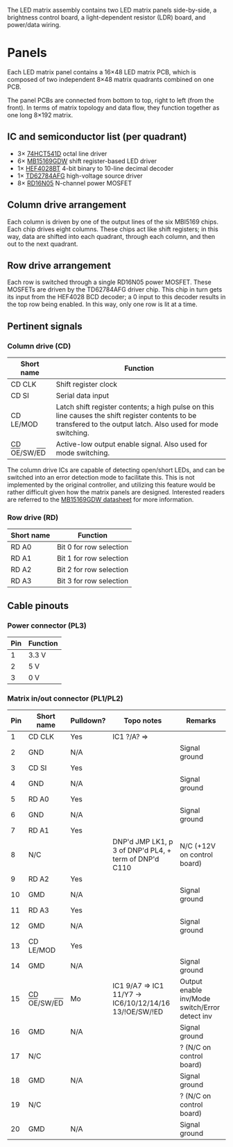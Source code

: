 The LED matrix assembly contains two LED matrix panels side-by-side,
a brightness control board, a light-dependent resistor (LDR) board,
and power/data wiring.

# Panels
Each LED matrix panel contains a 16×48 LED matrix PCB, which is composed of two
independent
8×48 matrix quadrants combined on one PCB.

The panel PCBs are connected from bottom to top, right to left (from the front).
In terms of matrix topology and data flow, they function together
as one long 8×192 matrix.

## IC and semiconductor list (per quadrant)
- 3× [74HCT541D](https://assets.nexperia.com/documents/data-sheet/74HC_HCT541.pdf)
octal line driver
- 6× [MB15169GDW](https://www.neumueller.com/datenblatt/macroblock/MBI5169%20Datenblatt%20-%20Datasheet.pdf)
shift register-based LED driver
- 1× [HEF4028BT](https://assets.nexperia.com/documents/data-sheet/HEF4028B.pdf)
4-bit binary to 10-line decimal decoder
- 1× [TD62784AFG](https://docs.rs-online.com/bc35/0900766b80811071.pdf)
high-voltage source driver
- 8× [RD16N05](https://www.mouser.com/datasheet/2/149/RFD16N05SM-98571.pdf)
N-channel power MOSFET

## Column drive arrangement
Each column is driven by one of the output lines of the six MBI5169 chips.
Each chip drives eight columns.
These chips act like shift registers; in this way, data are shifted into each
quadrant, through each column, and then out to the next quadrant.

## Row drive arrangement
Each row is switched through a single RD16N05 power MOSFET.
These MOSFETs are driven by the TD62784AFG driver chip.
This chip in turn gets its input from the HEF4028 BCD decoder;
a 0 input to this decoder results in the top row being enabled.
In this way, only one row is lit at a time.

## Pertinent signals
### Column drive (CD)
| Short name | Function                |
|------------|-------------------------|
| CD CLK     | Shift register clock |
| CD SI      | Serial data input |
| CD LE/MOD  | Latch shift register contents; a high pulse on this line causes the shift register contents to be transfered to the output latch. Also used for mode switching. |
| CD <span style="text-decoration:overline">OE</span>/SW/<span style="text-decoration:overline">ED</span> | Active-low output enable signal. Also used for mode switching. |

The column drive ICs are capable of detecting open/short LEDs, and can be
switched into an error detection mode to facilitate this.
This is not implemented by the original controller,
and utilizing this feature would
be rather difficult given how the matrix panels are designed.
Interested readers are referred to the
[MB15169GDW datasheet](https://www.neumueller.com/datenblatt/macroblock/MBI5169%20Datenblatt%20-%20Datasheet.pdf)
for more information.

### Row drive (RD)
| Short name | Function                |
|------------|-------------------------|
| RD A0      | Bit 0 for row selection |
| RD A1      | Bit 1 for row selection |
| RD A2      | Bit 2 for row selection |
| RD A3      | Bit 3 for row selection |

## Cable pinouts
### Power connector (PL3)
| Pin | Function |
|-----|----------|
| 1   | 3.3 V    |
| 2   | 5 V      |
| 3   | 0 V      |
### Matrix in/out connector (PL1/PL2)
| Pin | Short name | Pulldown? | Topo notes                                            | Remarks                                        |
|-----|------------|-----------|-------------------------------------------------------|------------------------------------------------|
|  1  | CD CLK     |       Yes | IC1 ?/A? =>                                           |                                                |
|  2  | GND        |       N/A |                                                       | Signal ground                                  |
|  3  | CD SI      |       Yes |                                                       | |
|  4  | GND        |       N/A |                                                       | Signal ground                                  |
|  5  | RD A0      |       Yes |                                                       | |
|  6  | GND        |       N/A |                                                       | Signal ground                                  |
|  7  | RD A1      |       Yes |                                                       | |
|  8  | N/C        |           | DNP'd JMP LK1, p 3 of DNP'd PL4, + term of DNP'd C110 | N/C (+12V on control board)  |
|  9  | RD A2      |       Yes |                                                       | |
| 10  | GMD        |       N/A |                                                       | Signal ground                                  |
| 11  | RD A3      |       Yes |                                                       | |
| 12  | GMD        |       N/A |                                                       | Signal ground                                  |
| 13  | CD LE/MOD  |       Yes |                                                       | |
| 14  | GMD        |       N/A |                                                       | Signal ground                                  |
| 15  | CD <span style="text-decoration:overline">OE</span>/SW/<span style="text-decoration:overline">ED</span> | Mo | IC1 9/A7 ⇒ IC1 11/Y7 → IC6/10/12/14/16 13/!OE/SW/!ED | Output enable inv/Mode switch/Error detect inv |
| 16  | GMD        |       N/A |                                                       | Signal ground                                  |
| 17  | N/C        |           |                                                       | ? (N/C on control board)                       |
| 18  | GMD        |       N/A |                                                       | Signal ground                                  |
| 19  | N/C        |           |                                                       | ? (N/C on control board)                       |
| 20  | GMD        |       N/A |                                                       | Signal ground                                  |
